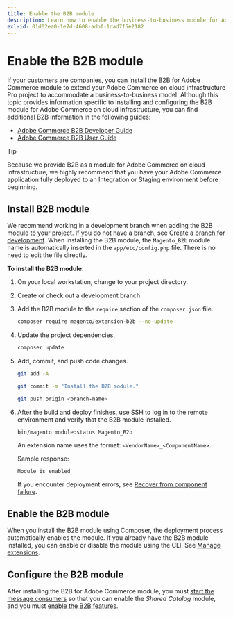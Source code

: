 ```yaml
---
title: Enable the B2B module
description: Learn how to enable the business-to-business module for Adobe Commerce on cloud infrastructure.
exl-id: 01d02ea0-1e7d-4608-adbf-1dad7f5e2182
---
```

# Enable the B2B module

If your customers are companies, you can install the B2B for Adobe Commerce module to extend your Adobe Commerce on cloud infrastructure Pro project to accommodate a business-to-business model. Although this topic provides information specific to installing and configuring the B2B module for Adobe Commerce on cloud infrastructure, you can find additional B2B information in the following guides:

-  [Adobe Commerce B2B Developer Guide](https://developer.adobe.com/commerce/webapi/rest/b2b/)
-  [Adobe Commerce B2B User Guide](https://experienceleague.adobe.com/docs/commerce-admin/b2b/guide-overview.html)

>[!TIP]
>
>Because we provide B2B as a module for Adobe Commerce on cloud infrastructure, we highly recommend that you have your Adobe Commerce application fully deployed to an Integration or Staging environment before beginning.

## Install B2B module

We recommend working in a development branch when adding the B2B module to your project. If you do not have a branch, see [Create a branch for development](../development/cli-branches.md#create-a-branch-for-development). When installing the B2B module, the `Magento_B2b` module name is automatically inserted in the `app/etc/config.php` file. There is no need to edit the file directly.

**To install the B2B module**:

1. On your local workstation, change to your project directory.

1. Create or check out a development branch.

1. Add the B2B module to the `require` section of the `composer.json` file.

   ```bash
   composer require magento/extension-b2b --no-update
   ```

1. Update the project dependencies.

   ```bash
   composer update
   ```

1. Add, commit, and push code changes.

   ```bash
   git add -A
   ```

   ```bash
   git commit -m "Install the B2B module."
   ```

   ```bash
   git push origin <branch-name>
   ```

1. After the build and deploy finishes, use SSH to log in to the remote environment and verify that the B2B module installed.

   ```bash
   bin/magento module:status Magento_B2b
   ```

   An extension name uses the format: `<VendorName>_<ComponentName>`.

   Sample response:

   ```terminal
   Module is enabled
   ```

   If you encounter deployment errors, see [Recover from component failure](../deploy/recover-failed-deployment.md).

## Enable the B2B module

When you install the B2B module using Composer, the deployment process automatically enables the module. If you already have the B2B module installed, you can enable or disable the module using the CLI. See [Manage extensions](extensions.md).

## Configure the B2B module

After installing the B2B for Adobe Commerce module, you must [start the message consumers](https://experienceleague.adobe.com/docs/commerce-admin/b2b/install.html#start-message-consumers) so that you can enable the _Shared Catalog_ module, and you must [enable the B2B features](https://experienceleague.adobe.com/docs/commerce-admin/b2b/enable-basic-features.html).
